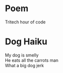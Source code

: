 Poem
====

Tritech hour of code

<!DOCTYPE HTML>
<html>
    <head>
        <title>Challenge: Write a Poem</title>
        <meta charset="utf-8">
    </head>
    <body>
        <h1> Dog Haiku</h1>
        <p>My dog is smelly<br>
           He eats all the carrots man<br>
           What a big dog jerk
        </p>
    </body>
</html>
